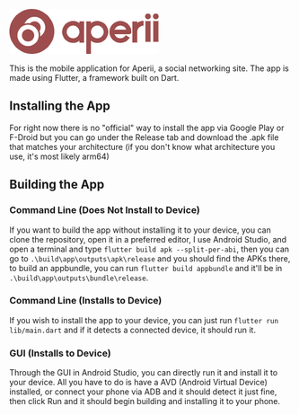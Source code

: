 ![Aperii Logo](https://github.com/Aperii/aperii-web/blob/main/public/logo.png)

This is the mobile application for Aperii, a social networking site. The app is made using Flutter, a framework built on Dart.


## Installing the App
For right now there is no "official" way to install the app via Google Play or F-Droid but you can go under the Release tab and download the .apk file that matches your architecture (if you don't know what architecture you use, it's most likely arm64)

## Building the App
### Command Line (Does Not Install to  Device)
If you want to build the app without installing it to your device, you can clone the repository, open it in a preferred editor, I use Android Studio, and open a terminal and type `flutter build apk --split-per-abi`, then you can go to `.\build\app\outputs\apk\release` and you should find the APKs there, to build an appbundle, you can run `flutter build appbundle` and it'll be in `.\build\app\outputs\bundle\release`.

### Command Line (Installs to  Device)
If you wish to install the app to your device, you can just run `flutter run lib/main.dart` and if it detects a connected device, it should run it.

### GUI (Installs to Device)
Through the GUI in Android Studio, you can directly run it and install it to your device. All you have to do is have a AVD (Android Virtual Device) installed, or connect your phone via ADB and it should detect it just fine, then click Run and it should begin building and installing it to your phone.